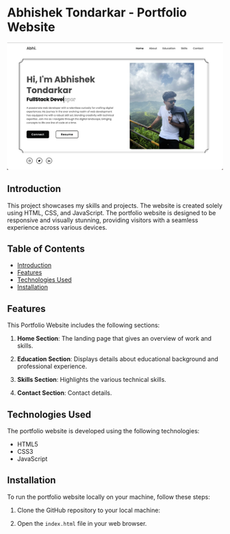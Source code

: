 # Abhishek Tondarkar - Portfolio Website

![Abhishek Tondarkar](ss.png)

## Introduction

This project showcases my skills and projects. The website is created solely using HTML, CSS, and JavaScript. The portfolio website is designed to be responsive and visually stunning, providing visitors with a seamless experience across various devices.


## Table of Contents

- [Introduction](#introduction)
- [Features](#features)
- [Technologies Used](#technologies-used)
- [Installation](#installation)

## Features

This Portfolio Website includes the following sections:

1. **Home Section**: The landing page that gives an overview of work and skills.

2. **Education Section**: Displays details about educational background and professional experience.

3. **Skills Section**: Highlights the various technical skills.

4. **Contact Section**: Contact details.

## Technologies Used

The portfolio website is developed using the following technologies:

- HTML5
- CSS3
- JavaScript

## Installation

To run the portfolio website locally on your machine, follow these steps:

1. Clone the GitHub repository to your local machine:
   
2. Open the `index.html` file in your web browser.
